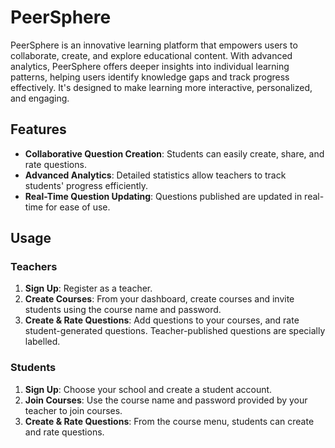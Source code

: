 # PeerSphere

PeerSphere is an innovative learning platform that empowers users to collaborate, create, and explore educational content. With advanced analytics, PeerSphere offers deeper insights into individual learning patterns, helping users identify knowledge gaps and track progress effectively. It's designed to make learning more interactive, personalized, and engaging.

## Features

- **Collaborative Question Creation**: Students can easily create, share, and rate questions.
- **Advanced Analytics**: Detailed statistics allow teachers to track students' progress efficiently.
- **Real-Time Question Updating**: Questions published are updated in real-time for ease of use.

## Usage

### Teachers
1. **Sign Up**: Register as a teacher.
2. **Create Courses**: From your dashboard, create courses and invite students using the course name and password.
3. **Create & Rate Questions**: Add questions to your courses, and rate student-generated questions. Teacher-published questions are specially labelled.

### Students
1. **Sign Up**: Choose your school and create a student account.
2. **Join Courses**: Use the course name and password provided by your teacher to join courses.
3. **Create & Rate Questions**: From the course menu, students can create and rate questions.
